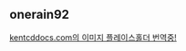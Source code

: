 <h2>onerain92</h2><a href="https://www.notion.so/study66/Building-an-awesome-image-loading-experience-61a73b2180ec4c738d5d71c2a3eb034a#5e8439d925014415b38fd92cb7ecff01">kentcddocs.com의 이미지 플레이스홀더 번역중!</a>